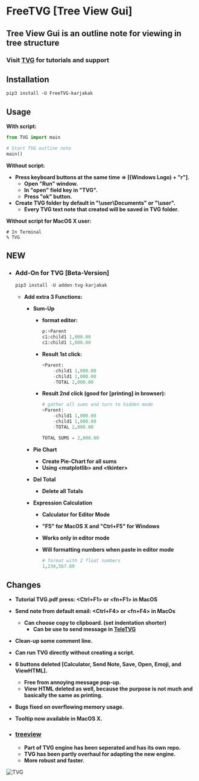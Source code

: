 # FreeTVG [Tree View Gui]

## **Tree View Gui is an outline note for viewing in tree structure**

### **Visit [TVG](https://treeviewgui.work) for tutorials and support**

## Installation

```pip3 install -U FreeTVG-karjakak```

## Usage

**With script:**

```Python
from TVG import main

# Start TVG outline note
main()
```

**Without script:**

* **Press keyboard buttons at the same time => [(Windows Logo) + "r"].**
  * **Open "Run" window.**
  * **In "open" field key in "TVG".**
  * **Press "ok" button.**
* **Create TVG folder by default in "\user\Documents" or "\user".**
  * **Every TVG text note that created will be saved in TVG folder.**  

**Without script for MacOS X user:**  

```Terminal
# In Terminal
% TVG
```

## NEW

* ### **Add-On for TVG \[Beta-Version]**

    ```Python
    pip3 install -U addon-tvg-karjakak
    ```

  * **Add extra 3 Functions:**
    * **Sum-Up**
      * **format editor:**

        ```Python
        p:+Parent
        c1:child1 1,000.00
        c1:child1 1,000.00
        ```

      * **Result 1st click:**

        ```Python
        +Parent:
            -child1 1,000.00
            -child1 1,000.00
            -TOTAL 2,000.00
        ```

      * **Result 2nd click (good for \[printing] in browser):**

        ```Python
        # gather all sums and turn to hidden mode
        +Parent:
            -child1 1,000.00
            -child1 1,000.00
            -TOTAL 2,000.00

        TOTAL SUMS = 2,000.00
        ```

    * **Pie Chart**
      * **Create Pie-Chart for all sums**
      * **Using \<matplotlib> and \<tkinter>**
    * **Del Total**
      * **Delete all Totals**
    * **Expression Calculation**
      * **Calculator for Editor Mode**
      * **"F5" for MacOS X and "Ctrl+F5" for Windows**
      * **Works only in editor mode**
      * **Will formatting numbers when paste in editor mode**

        ```Python
        # format with 2 float numbers
        1,234,567.89
        ```

## Changes

* **Tutorial TVG.pdf press: <Ctrl+F1> or <fn+F1> in MacOS**
* **Send note from default email: <Ctrl+F4> or <fn+F4> in MacOs**
  * **Can choose copy to clipboard. (set indentation shorter)**
    * **Can be use to send message in [TeleTVG](https://github.com/kakkarja/TeleTVG)**
* **Clean-up some comment line.**
* **Can run TVG directly without creating a script.**
* **6 buttons deleted [Calculator, Send Note, Save, Open, Emoji, and ViewHTML].**
  * **Free from annoying message pop-up.**
  * **View HTML deleted as well, because the purpose is not much and basically the same as printing.**
* **Bugs fixed on overflowing memory usage.**
* **Tooltip now available in MacOS X.**

* ### [treeview](https://github.com/kakkarja/TV)

  * **Part of TVG engine has been seperated and has its own repo.**
  * **TVG has been partly overhaul for adapting the new engine.**
  * **More robust and faster.**

![TVG](/Pics/TVG.png)

